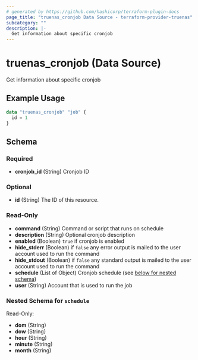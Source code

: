 ```yaml
---
# generated by https://github.com/hashicorp/terraform-plugin-docs
page_title: "truenas_cronjob Data Source - terraform-provider-truenas"
subcategory: ""
description: |-
  Get information about specific cronjob
---
```


# truenas_cronjob (Data Source)

Get information about specific cronjob

## Example Usage

```terraform
data "truenas_cronjob" "job" {
  id = 1
}
```

<!-- schema generated by tfplugindocs -->
## Schema

### Required

- **cronjob_id** (String) Cronjob ID

### Optional

- **id** (String) The ID of this resource.

### Read-Only

- **command** (String) Command or script that runs on schedule
- **description** (String) Optional cronjob description
- **enabled** (Boolean) `true` if cronjob is enabled
- **hide_stderr** (Boolean) if `false` any error output is mailed to the user account used to run the command
- **hide_stdout** (Boolean) if `false` any standard output is mailed to the user account used to run the command
- **schedule** (List of Object) Cronjob schedule (see [below for nested schema](#nestedatt--schedule))
- **user** (String) Account that is used to run the job

<a id="nestedatt--schedule"></a>
### Nested Schema for `schedule`

Read-Only:

- **dom** (String)
- **dow** (String)
- **hour** (String)
- **minute** (String)
- **month** (String)


